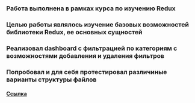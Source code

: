 ### Работа выполнена в рамках курса по изучению Redux
### Целью работы являлось изучение базовых возможностей библиотеки Redux, ее основных сущностей
### Реализовал dashboard с фильтрацией по категориям с возможностями добавления и удаления фильтров
### Попробовал и для себя протестировал различиные варианты структуры файлов 

#### [Ссылка](https://dashboard-app-redux-ublq.vercel.app/)
